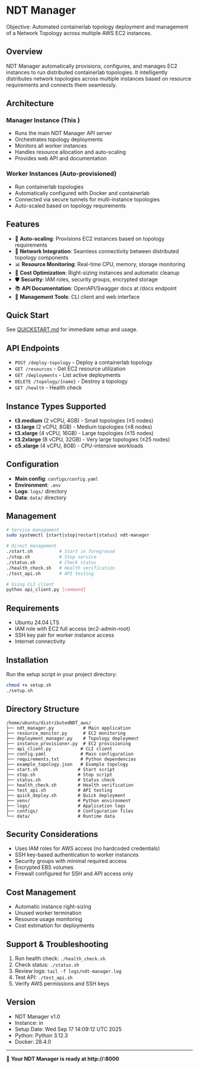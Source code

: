 # NDT Manager

Objective: Automated containerlab topology deployment and management of a Network Topology across multiple AWS EC2 instances.

## Overview
NDT Manager automatically provisions, configures, and manages EC2 instances to run distributed containerlab topologies. It intelligently distributes network topologies across multiple instances based on resource requirements and connects them seamlessly.

## Architecture

### Manager Instance (This )
- Runs the main NDT Manager API server
- Orchestrates topology deployments
- Monitors all worker instances  
- Handles resource allocation and auto-scaling
- Provides web API and documentation

### Worker Instances (Auto-provisioned)
- Run containerlab topologies
- Automatically configured with Docker and containerlab
- Connected via secure tunnels for multi-instance topologies
- Auto-scaled based on topology requirements

## Features
- 🚀 **Auto-scaling**: Provisions EC2 instances based on topology requirements
- 🔗 **Network Integration**: Seamless connectivity between distributed topology components
- 📊 **Resource Monitoring**: Real-time CPU, memory, storage monitoring
- 🎯 **Cost Optimization**: Right-sizing instances and automatic cleanup
- 🛡️ **Security**: IAM roles, security groups, encrypted storage
- 📚 **API Documentation**: OpenAPI/Swagger docs at /docs endpoint
- 🔧 **Management Tools**: CLI client and web interface

## Quick Start
See [QUICKSTART.md](QUICKSTART.md) for immediate setup and usage.

## API Endpoints
- `POST /deploy-topology` - Deploy a containerlab topology
- `GET /resources` - Get EC2 resource utilization
- `GET /deployments` - List active deployments
- `DELETE /topology/{name}` - Destroy a topology
- `GET /health` - Health check

## Instance Types Supported
- **t3.medium** (2 vCPU, 4GB) - Small topologies (≤5 nodes)
- **t3.large** (2 vCPU, 8GB) - Medium topologies (≤8 nodes)
- **t3.xlarge** (4 vCPU, 16GB) - Large topologies (≤15 nodes)
- **t3.2xlarge** (8 vCPU, 32GB) - Very large topologies (≤25 nodes)
- **c5.xlarge** (4 vCPU, 8GB) - CPU-intensive workloads

## Configuration
- **Main config**: `configs/config.yaml`
- **Environment**: `.env`
- **Logs**: `logs/` directory
- **Data**: `data/` directory

## Management
```bash
# Service management
sudo systemctl {start|stop|restart|status} ndt-manager

# Direct management  
./start.sh          # Start in foreground
./stop.sh           # Stop service
./status.sh         # Check status
./health_check.sh   # Health verification
./test_api.sh       # API testing

# Using CLI client
python api_client.py [command]
```

## Requirements
- Ubuntu 24.04 LTS
- IAM role with EC2 full access (ec2-admin-root)
- SSH key pair for worker instance access
- Internet connectivity

## Installation
Run the setup script in your project directory:
```bash
chmod +x setup.sh
./setup.sh
```

## Directory Structure
```
/home/ubuntu/distributedNDT_aws/
├── ndt_manager.py           # Main application
├── resource_monitor.py      # EC2 monitoring
├── deployment_manager.py    # Topology deployment
├── instance_provisioner.py  # EC2 provisioning
├── api_client.py           # CLI client
├── config.yaml             # Main configuration
├── requirements.txt        # Python dependencies
├── example_topology.json   # Example topology
├── start.sh               # Start script
├── stop.sh                # Stop script  
├── status.sh              # Status check
├── health_check.sh        # Health verification
├── test_api.sh            # API testing
├── quick_deploy.sh        # Quick deployment
├── venv/                  # Python environment
├── logs/                  # Application logs
├── configs/               # Configuration files
└── data/                  # Runtime data
```

## Security Considerations
- Uses IAM roles for AWS access (no hardcoded credentials)
- SSH key-based authentication to worker instances
- Security groups with minimal required access
- Encrypted EBS volumes
- Firewall configured for SSH and API access only

## Cost Management
- Automatic instance right-sizing
- Unused worker termination
- Resource usage monitoring
- Cost estimation for deployments

## Support & Troubleshooting
1. Run health check: `./health_check.sh`
2. Check status: `./status.sh`
3. Review logs: `tail -f logs/ndt-manager.log`
4. Test API: `./test_api.sh`
5. Verify AWS permissions and SSH keys

## Version
- NDT Manager v1.0
- Instance:  in 
- Setup Date: Wed Sep 17 14:09:12 UTC 2025
- Python: Python 3.12.3
- Docker: 28.4.0

---
🚀 **Your NDT Manager is ready at http://:8000**
